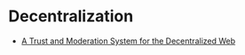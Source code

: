 # Decentralization

* [A Trust and Moderation System for the Decentralized Web](https://adecentralizedworld.com/2020/06/a-trust-and-moderation-system-for-the-decentralized-web/)

